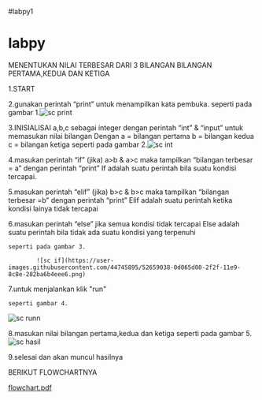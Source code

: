 #labpy1

# labpy

MENENTUKAN NILAI TERBESAR DARI 3 BILANGAN
BILANGAN PERTAMA,KEDUA DAN KETIGA

1.START

2.gunakan perintah “print” untuk menampilkan kata pembuka. 
	seperti pada gambar 1.![sc 
print](https://user-images.githubusercontent.com/44745895/52643357-6c547500-2f0f-11e9-8da6-1e9741172b89.png)


3.INISIALISAI a,b,c sebagai integer dengan perintah “int” & “input” untuk memasukan nilai bilangan
	Dengan a = bilangan pertama
		b = bilangan kedua
		c = bilangan ketiga
	seperti pada gambar 2.![sc 
int](https://user-images.githubusercontent.com/44745895/52643605-f8669c80-2f0f-11e9-89d1-313ead0787ca.png)


4.masukan perintah “if” (jika) a>b & a>c maka tampilkan “bilangan terbesar = a” dengan perintah “print”
	If adalah suatu perintah bila suatu kondisi tercapai.
	

5.masukan perintah “elif” (jika) b>c & b>c  maka tampilkan “bilangan terbesar =b” dengan perintah “print”
	Elif adalah suatu perintah ketika kondisi lainya tidak tercapai

6.masukan perintah “else”  jika semua kondisi tidak tercapai 
	Else adalah suatu perintah bila tidak ada suatu kondisi yang terpenuhi

	seperti pada gambar 3.

			![sc if](https://user-images.githubusercontent.com/44745895/52659038-0d065d00-2f2f-11e9-8c8e-282ba6b4eee6.png)


7.untuk menjalankan klik "run"

	seperti gambar 4.

![sc runn](https://user-images.githubusercontent.com/44745895/52658953-e34d3600-2f2e-11e9-924a-ea82a2d6003d.png)



8.masukan nilai bilangan pertama,kedua dan ketiga
	seperti pada gambar 5.
![sc 
hasil](https://user-images.githubusercontent.com/44745895/52643874-7165f400-2f10-11e9-886e-df61054a8086.png)





9.selesai dan akan muncul hasilnya


BERIKUT FLOWCHARTNYA

[flowchart.pdf](https://github.com/rudal2012/labpy1/files/2856330/flowchart.pdf)
